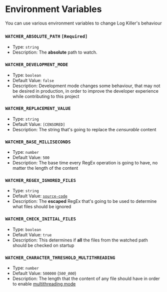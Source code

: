 # Environment Variables
You can use various environment variables to change Log Killer's behaviour

### ``WATCHER_ABSOLUTE_PATH`` **``[Required]``**
- Type: ``string``
- Description: The **absolute** path to watch.

### ``WATCHER_DEVELOPMENT_MODE``
- Type: ``boolean``
- Default Value: ``false``
- Description: Development mode changes some behaviour, that may not be desired in production, in order to
  improve the developer experience while contributing to this project

### ``WATCHER_REPLACEMENT_VALUE``
- Type: ``string``
- Default Value: ``[CENSORED]``
- Description: The string that's going to replace the _censurable_ content

### ``WATCHER_BASE_MILLISECONDS``
- Type: ``number``
- Default Value: ``500``
- Description: The base time every RegEx operation is going to have, no matter the length of the content

### ``WATCHER_REGEX_IGNORED_FILES``
- Type: ``string``
- Default Value: [``source-code``](../regex/source-code.md)
- Description: The **escaped** RegEx that's going to be used to determine what files should be ignored

### ``WATCHER_CHECK_INITIAL_FILES``
- Type: ``boolean``
- Default Value: ``true``
- Description: This determines if **all** the files from the watched path should be checked on startup

### ``WATCHER_CHARACTER_THRESHOLD_MULTITHREADING``
- Type: ``number``
- Default Value: ``500000`` (_``500_000``_)
- Description: The length that the content of any file should have in order to enable [multithreading mode](../regex/engine/multithreading.md)
